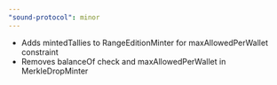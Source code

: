 ```yaml
---
"sound-protocol": minor
---
```


-   Adds mintedTallies to RangeEditionMinter for maxAllowedPerWallet constraint
-   Removes balanceOf check and maxAllowedPerWallet in MerkleDropMinter

